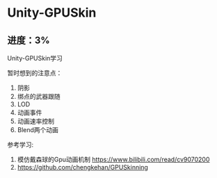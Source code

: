 # Unity-GPUSkin

## 进度：3%

Unity-GPUSkin学习

暂时想到的注意点：
1. 阴影
2. 绑点的武器跟随
3. LOD
4. 动画事件
5. 动画速率控制
6. Blend两个动画

参考学习:
1. 模仿戴森球的Gpu动画机制 https://www.bilibili.com/read/cv9070200
2. https://github.com/chengkehan/GPUSkinning
